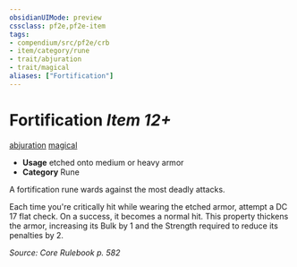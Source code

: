 ```yaml
---
obsidianUIMode: preview
cssclass: pf2e,pf2e-item
tags:
- compendium/src/pf2e/crb
- item/category/rune
- trait/abjuration
- trait/magical
aliases: ["Fortification"]
---
```

# Fortification *Item 12+*  
[abjuration](../../../Rules/traits/abjuration.md)  [magical](../../../Rules/traits/magical.md)  

- **Usage** etched onto medium or heavy armor
- **Category** Rune

A fortification rune wards against the most deadly attacks.

Each time you're critically hit while wearing the etched armor, attempt a DC 17 flat check. On a success, it becomes a normal hit. This property thickens the armor, increasing its Bulk by 1 and the Strength required to reduce its penalties by 2.

*Source: Core Rulebook p. 582*